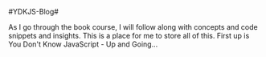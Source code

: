 #YDKJS-Blog#

As I go through the book course, I will follow along with concepts and code snippets and insights. This is a place for me to store all of this. First up is You Don't Know JavaScript - Up and Going...
